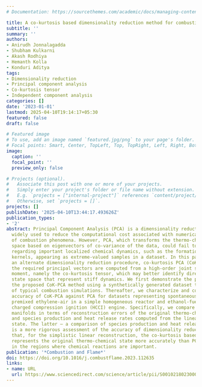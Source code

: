 ```yaml
---
# Documentation: https://sourcethemes.com/academic/docs/managing-content/

title: A co-kurtosis based dimensionality reduction method for combustion datasets
subtitle: ''
summary: ''
authors:
- Anirudh Jonnalagadda
- Shubham Kulkarni
- Akash Rodhiya
- Hemanth Kolla
- Konduri Aditya
tags:
- Dimensionality reduction
- Principal component analysis
- Co-kurtosis tensor
- Independent component analysis
categories: []
date: '2023-01-01'
lastmod: 2025-04-10T19:14:17+05:30
featured: false
draft: false

# Featured image
# To use, add an image named `featured.jpg/png` to your page's folder.
# Focal points: Smart, Center, TopLeft, Top, TopRight, Left, Right, BottomLeft, Bottom, BottomRight.
image:
  caption: ''
  focal_point: ''
  preview_only: false

# Projects (optional).
#   Associate this post with one or more of your projects.
#   Simply enter your project's folder or file name without extension.
#   E.g. `projects = ["internal-project"]` references `content/project/deep-learning/index.md`.
#   Otherwise, set `projects = []`.
projects: []
publishDate: '2025-04-10T13:44:17.493626Z'
publication_types:
- '2'
abstract: Principal Component Analysis (PCA) is a dimensionality reduction technique
  widely used to reduce the computational cost associated with numerical simulations
  of combustion phenomena. However, PCA, which transforms the thermo-chemical state
  space based on eigenvectors of co-variance of the data, could fail to capture information
  regarding important localized chemical dynamics, such as the formation of ignition
  kernels, appearing as extreme-valued samples in a dataset. In this paper, we propose
  an alternate dimensionality reduction procedure, co-kurtosis PCA (CoK-PCA), wherein
  the required principal vectors are computed from a high-order joint statistical
  moment, namely the co-kurtosis tensor, which may better identify directions in the
  state space that represent stiff dynamics. We first demonstrate the potential of
  the proposed CoK-PCA method using a synthetically generated dataset that is representative
  of typical combustion simulations. Thereafter, we characterize and contrast the
  accuracy of CoK-PCA against PCA for datasets representing spontaneous ignition of
  premixed ethylene-air in a simple homogeneous reactor and ethanol-fueled homogeneous
  charged compression ignition (HCCI) engine. Specifically, we compare the low-dimensional
  manifolds in terms of reconstruction errors of the original thermo-chemical state,
  and species production and heat release rates computed from the linearly reconstructed
  state. The latter – a comparison of species production and heat release rates –
  is a more rigorous assessment of the accuracy of dimensionality reduction. We find
  that, for the simplistic linear reconstruction, the co-kurtosis based reduced manifold
  represents the original thermo-chemical state more accurately than PCA, especially
  in the regions where chemical reactions are important.
publication: '*Combustion and Flame*'
doi: https://doi.org/10.1016/j.combustflame.2023.112635
links:
- name: URL
  url: https://www.sciencedirect.com/science/article/pii/S0010218023000202
---
```

